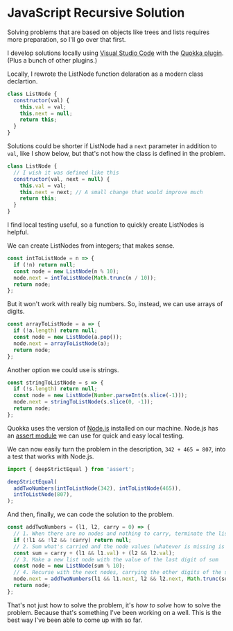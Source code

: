 # JavaScript Recursive Solution

Solving problems that are based on objects like trees and lists requires more preparation, so I'll go over that first.

I develop solutions locally using [Visual Studio Code](https://code.visualstudio.com/) with the [Quokka plugin](https://quokkajs.com/docs/index.html). (Plus a bunch of other plugins.)

Locally, I rewrote the ListNode function delaration as a modern class declartion.

```js
class ListNode {
  constructor(val) {
    this.val = val;
    this.next = null;
    return this;
  }
}
```

Solutions could be shorter if ListNode had a `next` parameter in addition to `val`, like I show below, but that's not how the class is defined in the problem.

```js
class ListNode {
  // I wish it was defined like this
  constructor(val, next = null) {
    this.val = val;
    this.next = next; // A small change that would improve much
    return this;
  }
}
```

I find local testing useful, so a function to quickly create ListNodes is helpful.

We can create ListNodes from integers; that makes sense.

```js
const intToListNode = n => {
  if (!n) return null;
  const node = new ListNode(n % 10);
  node.next = intToListNode(Math.trunc(n / 10));
  return node;
};
```

But it won't work with really big numbers. So, instead, we can use arrays of digits.

```js
const arrayToListNode = a => {
  if (!a.length) return null;
  const node = new ListNode(a.pop());
  node.next = arrayToListNode(a);
  return node;
};
```

Another option we could use is strings.

```js
const stringToListNode = s => {
  if (!s.length) return null;
  const node = new ListNode(Number.parseInt(s.slice(-1)));
  node.next = stringToListNode(s.slice(0, -1));
  return node;
};
```

Quokka uses the version of [Node.js](https://nodejs.org/) installed on our machine. Node.js has an [assert module](https://nodejs.org/api/assert.html) we can use for quick and easy local testing.

We can now easily turn the problem in the description, `342 + 465 = 807`, into a test that works with Node.js.

```js
import { deepStrictEqual } from 'assert';

deepStrictEqual(
  addTwoNumbers(intToListNode(342), intToListNode(465)),
  intToListNode(807),
);
```

And then, finally, we can code the solution to the problem.

```js
const addTwoNumbers = (l1, l2, carry = 0) => {
  // 1. When there are no nodes and nothing to carry, terminate the list
  if (!l1 && !l2 && !carry) return null;
  // 2. Sum what's carried and the node values (whatever is missing is zero)
  const sum = carry + (l1 && l1.val) + (l2 && l2.val);
  // 3. Make a new list node with the value of the last digit of sum
  const node = new ListNode(sum % 10);
  // 4. Recurse with the next nodes, carrying the other digits of the sum
  node.next = addTwoNumbers(l1 && l1.next, l2 && l2.next, Math.trunc(sum / 10));
  return node;
};
```

That's not just how to solve the problem, it's _how to solve_ how to solve the problem. Because that's something I've been working on a well. This is the best way I've been able to come up with so far.

